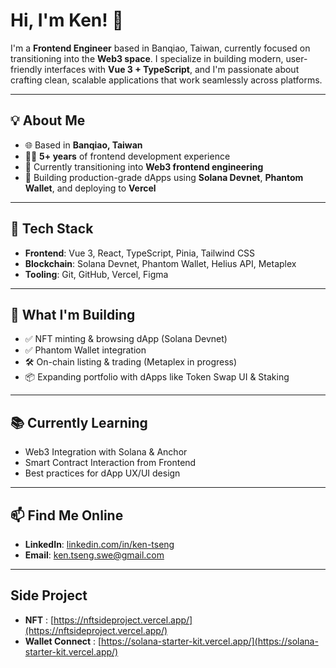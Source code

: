 # Hi, I'm Ken! 👋

I'm a **Frontend Engineer** based in Banqiao, Taiwan, currently focused on transitioning into the **Web3 space**. I specialize in building modern, user-friendly interfaces with **Vue 3 + TypeScript**, and I'm passionate about crafting clean, scalable applications that work seamlessly across platforms.

---

## 💡 About Me

- 🌐 Based in **Banqiao, Taiwan**
- 🧑‍💻 **5+ years** of frontend development experience
- 🔁 Currently transitioning into **Web3 frontend engineering**
- 🎯 Building production-grade dApps using **Solana Devnet**, **Phantom Wallet**, and deploying to **Vercel**

---

## 🔧 Tech Stack

- **Frontend**: Vue 3, React, TypeScript, Pinia, Tailwind CSS
- **Blockchain**: Solana Devnet, Phantom Wallet, Helius API, Metaplex
- **Tooling**: Git, GitHub, Vercel, Figma

---

## 🚀 What I'm Building

- ✅ NFT minting & browsing dApp (Solana Devnet)
- ✅ Phantom Wallet integration
- 🛠️ On-chain listing & trading (Metaplex in progress)
- 📦 Expanding portfolio with dApps like Token Swap UI & Staking

---

## 📚 Currently Learning

- Web3 Integration with Solana & Anchor
- Smart Contract Interaction from Frontend
- Best practices for dApp UX/UI design

---

## 📫 Find Me Online

- **LinkedIn**: [linkedin.com/in/ken-tseng](https://www.linkedin.com/in/ken-tseng)  
- **Email**: ken.tseng.swe@gmail.com

---

## Side Project
- **NFT** : [https://nftsideproject.vercel.app/](https://nftsideproject.vercel.app/)
- **Wallet Connect** : [https://solana-starter-kit.vercel.app/](https://solana-starter-kit.vercel.app/)
